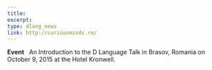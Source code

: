 ```yaml
---
title:
excerpt:
type: dlang_news
link: http://curiousminds.ro/
---
```


__Event__ &nbsp; An Introduction to the D Language Talk in Brasov, Romania on October 9, 2015 at the Hotel Kronwell.
